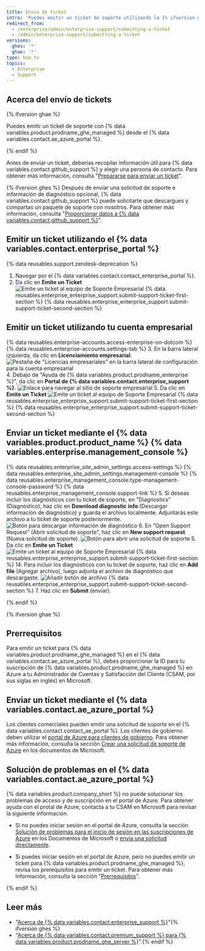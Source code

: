 ```yaml
---
title: Envío de ticket
intro: 'Puedes emitir un ticket de soporte utilizando la {% ifversion ghes %}{% data variables.product.prodname_ghe_server %} {% data variables.enterprise.management_console %} o el portal de soporte {% elsif ghae %}{% data variables.contact.ae_azure_portal %}{% endif %}.'
redirect_from:
  - /enterprise/admin/enterprise-support/submitting-a-ticket
  - /admin/enterprise-support/submitting-a-ticket
versions:
  ghes: '*'
  ghae: '*'
type: how_to
topics:
  - Enterprise
  - Support
---
```


## Acerca del envío de tickets

{% ifversion ghae %}

Puedes emitir un ticket de soporte con {% data variables.product.prodname_ghe_managed %} desde el {% data variables.contact.ae_azure_portal %}.

{% endif %}

Antes de enviar un ticket, deberías recopilar información útil para {% data variables.contact.github_support %} y elegir una persona de contacto. Para obtener más información, consulta "[Prepararse para enviar un ticket](/enterprise/admin/guides/enterprise-support/preparing-to-submit-a-ticket)".

{% ifversion ghes %}
Después de enviar una solicitud de soporte e información de diagnóstico opcional, {% data variables.contact.github_support %} puede solicitarte que descargues y compartas un paquete de soporte con nosotros. Para obtener más información, consulta "[Proporcionar datos a {% data variables.contact.github_support %}](/enterprise/admin/guides/enterprise-support/providing-data-to-github-support)".

## Emitir un ticket utilizando el {% data variables.contact.enterprise_portal %}

{% data reusables.support.zendesk-deprecation %}

1. Navegar por el {% data variables.contact.contact_enterprise_portal %}.
5. Da clic en **Emite un Ticket** ![Emite un ticket al equipo de Soporte Empresarial](/assets/images/enterprise/support/submit-ticket-button.png)
{% data reusables.enterprise_enterprise_support.submit-support-ticket-first-section %}
{% data reusables.enterprise_enterprise_support.submit-support-ticket-second-section %}

## Emitir un ticket utilizando tu cuenta empresarial

{% data reusables.enterprise-accounts.access-enterprise-on-dotcom %}
{% data reusables.enterprise-accounts.settings-tab %}
3. En la barra lateral izquierda, da clic en **Licenciamiento empresarial**. ![Pestaña de "Licencias empresariales" en la barra lateral de configuración para la cuenta empresarial](/assets/images/help/enterprises/enterprise-licensing-tab.png)
4. Debajo de "Ayuda de {% data variables.product.prodname_enterprise %}", da clic en **Portal de {% data variables.contact.enterprise_support %}**. ![Enlace para navegar al sitio de soporte empresarial](/assets/images/enterprise/support/enterprise-support-link.png)
5. Da clic en **Emite un Ticket** ![Emite un ticket al equipo de Soporte Empresarial](/assets/images/enterprise/support/submit-ticket-button.png)
{% data reusables.enterprise_enterprise_support.submit-support-ticket-first-section %}
{% data reusables.enterprise_enterprise_support.submit-support-ticket-second-section %}

## Enviar un ticket mediante el {% data variables.product.product_name %} {% data variables.enterprise.management_console %}

{% data reusables.enterprise_site_admin_settings.access-settings %}
{% data reusables.enterprise_site_admin_settings.management-console %}
{% data reusables.enterprise_management_console.type-management-console-password %}
{% data reusables.enterprise_management_console.support-link %}
5. Si deseas incluir los diagnósticos con tu ticket de soporte, en "Diagnostics" (Diagnóstico), haz clic en **Download diagnostic info** (Descargar información de diagnóstico) y guarda el archivo localmente. Adjuntarás este archivo a tu ticket de soporte posteriormente. ![Botón para descargar información de diagnóstico](/assets/images/enterprise/support/download-diagnostics-info-button.png)
6. En "Open Support Request" (Abrir solicitud de soporte", haz clic en **New support request** (Nueva solicitud de soporte). ![Botón para abrir una solicitud de soporte](/assets/images/enterprise/management-console/open-support-request.png)
5. Da clic en **Emite un Ticket** ![Emite un ticket al equipo de Soporte Empresarial](/assets/images/enterprise/support/submit-ticket-button.png)
{% data reusables.enterprise_enterprise_support.submit-support-ticket-first-section %}
14. Para incluir los diagnósticos con tu ticket de soporte, haz clic en **Add file** (Agregar archivo), luego adjunta el archivo de diagnóstico que descargaste. ![Añadir botón de archivo](/assets/images/enterprise/support/support-ticket-add-file.png)
{% data reusables.enterprise_enterprise_support.submit-support-ticket-second-section %}
7. Haz clic en **Submit** (enviar).

{% endif %}

{% ifversion ghae %}

## Prerrequisitos

Para emitir un ticket para {% data variables.product.prodname_ghe_managed %} en el {% data variables.contact.ae_azure_portal %}, debes proporcionar la ID para tu suscripción de {% data variables.product.prodname_ghe_managed %} en Azure a tu Administrador de Cuentas y Satisfacción del Cliente (CSAM, por sus siglas en inglés) en Microsoft.

## Enviar un ticket mediante el {% data variables.contact.ae_azure_portal %}

Los clientes comerciales pueden emitir una solicitud de soporte en el {% data variables.contact.contact_ae_portal %}. Los clientes de gobierno deben utilizar el [portal de Azure para clientes de gobierno](https://portal.azure.us/#blade/Microsoft_Azure_Support/HelpAndSupportBlade). Para obtener más información, consulta la sección [Crear una solicitud de soporte de Azure](https://docs.microsoft.com/azure/azure-portal/supportability/how-to-create-azure-support-request) en los documentos de Microsoft.

## Solución de problemas en el {% data variables.contact.ae_azure_portal %}

{% data variables.product.company_short %} no puede solucionar los problemas de acceso y de suscripción en el portal de Azure. Para obtener ayuda con el protal de Azure, contacta a tu CSAM en Microsoft para revisar la siguiente información.

- Si no puedes iniciar sesión en el portal de Azure, consulta la sección [Solución de problemas para el inicio de sesión en las suscripciones de Azure](https://docs.microsoft.com/en-US/azure/cost-management-billing/manage/troubleshoot-sign-in-issue) en los Documentos de Microsoft o [envía una solicitud directamente](https://support.microsoft.com/en-us/supportrequestform/84faec50-2cbc-9b8a-6dc1-9dc40bf69178).

- Si puedes iniciar sesión en el portal de Azure, pero no puedes emitir un ticket para {% data variables.product.prodname_ghe_managed %}, revisa los prerequisitos para emitir un ticket. Para obtener más información, consulta la sección "[Prerrequisitos](#prerequisites)".

{% endif %}

## Leer más

- "[Acerca de {% data variables.contact.enterprise_support %}](/enterprise/admin/guides/enterprise-support/about-github-enterprise-support)"{% ifversion ghes %}
- "[Acerca de {% data variables.contact.premium_support %} para {% data variables.product.prodname_ghe_server %}](/enterprise/admin/guides/enterprise-support/about-github-premium-support-for-github-enterprise-server)".{% endif %}
